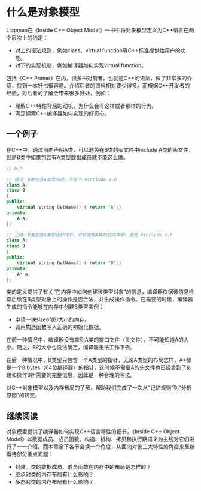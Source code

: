 # 什么是对象模型

Lippman在《Inside C++ Object Model》一书中将对象模型定义为C++语言在两个层次上的约定：

* 对上的语法规则，例如class、virtual function等C++标准提供给用户的功能。
* 对下的实现机制，例如编译器如何实现virtual function。

包括《C++ Primer》在内，很多书对前者，也就是C++的语法，做了非常多的介绍，找到一本好书很容易。介绍后者的资料相对要少得多。而根据C++开发者的经验，对后者的了解会带来很多好处，例如：

* 理解C++特性背后的动机，为什么会有这样或者那样的行为。
* 满足探索C++编译器如何实现的好奇心。

## 一个例子

在C++中，通过前向声明A类，可以避免在B类的头文件中include A类的头文件，但是B类中如果包含有A类型数据成员就不能这么做。

```c++
// b.h

// 错误：B类包含A类型成员，不能不 #include a.h
class A;
class B
{
public:
    virtual string GetName() { return "A";}
private:
    A a;
};

// 正确：B类包含A类型指针成员，可以使用A类的前向声明，避免 #include a.h
class A;
class B
{
public:
    virtual string GetName() { return "B";}
private:
    A* a;
};
```

类的定义提供了有关“在内存中如何创建该类型对象”的信息，编译器依据该信息检查后续在B类型对象上的操作是否合法，并生成操作指令。在需要的时候，编译器生成的指令能够在内存中创建B类型实例：

* 申请一块sizeof(B)大小的内存。
* 调用构造函数写入正确的初始化数据。

在前一种情况中，编译器没有拿到A类的接口文件（头文件），不可能知道A的大小。随之，B的大小也没法确定，编译器无法工作下去。

在后一种情况中，B类型只包含一个A类型的指针，无论A类型的布局怎样，A*都是一个8 bytes（64位编译器）的指针，这时候不需要A的头文件也已经拿到了创建和操作B所需要的完整信息，因此是一种合理的写法。

对C++对象模型以及内存布局的了解，帮助我们完成了一次从“记忆规则”到“分析原因”的转变。

## 继续阅读

对象模型提供了编译器如何实现C++语言特性的细节。《Inside C++ Object Model》以数据成员、成员函数、构造、析构、拷贝和执行期语义为主线对它们进行了一一介绍。而本章余下各节会换一个角度，从面向对象三大特性的角度来重新看待部分重点问题：

* 封装。类的数据成员、成员函数在内存中的布局是怎样的？
* 继承对类的内存布局有什么影响？
* 多态对类的内存布局有什么影响？
